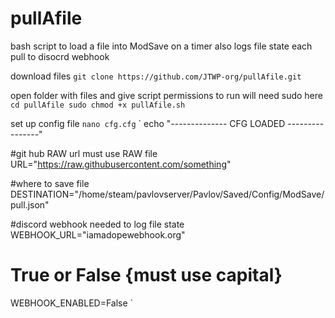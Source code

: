 # pullAfile
bash script to load a file into ModSave on a timer also logs file state each pull to disocrd webhook 


download files
`
git clone https://github.com/JTWP-org/pullAfile.git
`



open folder with files and give script permissions to run will need sudo here
`
cd pullAfile
sudo chmod +x pullAfile.sh
`

set up config file 
`
nano cfg.cfg
`
`
echo "-------------- CFG LOADED ----------------"

#git hub RAW url must use RAW file 
URL="https://raw.githubusercontent.com/something"

#where to save file 
DESTINATION="/home/steam/pavlovserver/Pavlov/Saved/Config/ModSave/pull.json"

#discord webhook needed to log file state 
WEBHOOK_URL="iamadopewebhook.org"

# True or False {must use capital}
WEBHOOK_ENABLED=False
`
